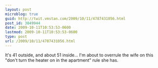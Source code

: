```yaml
---
layout: post
microblog: true
guid: http://twit.vmstan.com/2009/10/11/4787431056.html
post_id: 3049944
date: 2009-10-11T10:53:53-0600
lastmod: 2009-10-11T10:53:53-0600
type: post
url: /2009/10/11/4787431056.html
---
```

It's 41 outside, and about 51 inside... I'm about to overrule the wife on this "don't turn the heater on in the apartment" rule she has.
